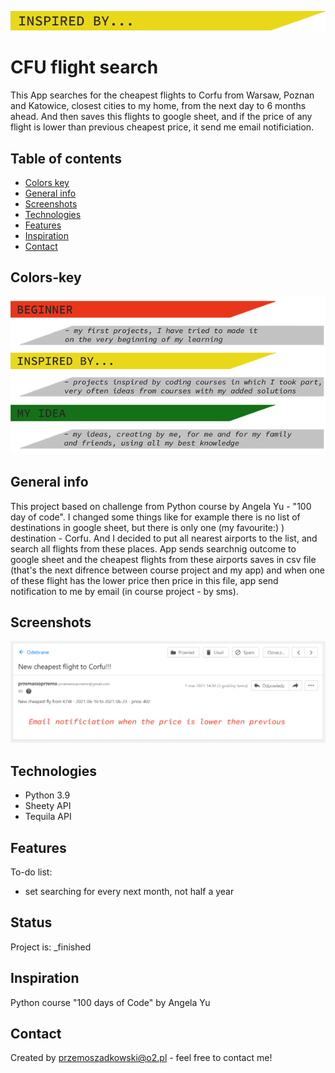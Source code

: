 ![inspired by](inspired_by.png)

# CFU flight search
This App searches for the cheapest flights to Corfu from Warsaw, Poznan and Katowice, closest cities to my home, from the next day to 6 months ahead. And then saves this flights to google sheet, and if the price of any flight is lower than previous cheapest price, it send me email notificiation.

## Table of contents
* [Colors key](#colors-key)
* [General info](#general-info)
* [Screenshots](#screenshots)
* [Technologies](#technologies)
* [Features](#features)
* [Inspiration](#inspiration)
* [Contact](#contact)

## Colors-key

![key to colors](key.png)

## General info
This project based on challenge from Python course by Angela Yu - "100 day of code". I changed some things like for example there is no list of destinations in google sheet, but there is only one (my favourite:) ) destination - Corfu. And I decided to put all nearest airports to the list, and search all flights from these places. App sends searchnig outcome to google sheet and the cheapest flights from these airports saves in csv file (that's the next difrence between course project and my app) and when one of these flight has the lower price then price in this file, app send notification to me by email (in course project - by sms).
## Screenshots
![email notification](email_image.jpg)

## Technologies
* Python 3.9
* Sheety API
* Tequila API

## Features

To-do list:
* set searching for every next month, not half a year

## Status
Project is: _finished

## Inspiration
Python course "100 days of Code" by Angela Yu
## Contact
Created by [przemoszadkowski@o2.pl](mailto:user@example.com) - feel free to contact me!